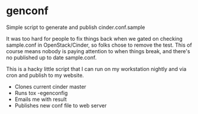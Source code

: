 # genconf
Simple script to generate and publish cinder.conf.sample

It was too hard for people to fix things back when we gated on checking sample.conf in
OpenStack/Cinder, so folks chose to remove the test.  This of course means nobody is
paying attention to when things break, and there's no published up to date sample.conf.

This is a hacky little script that I can run on my workstation nightly and via cron
and publish to my website.

* Clones current cinder master
* Runs tox -egenconfig
* Emails me with result
* Publishes new conf file to web server
